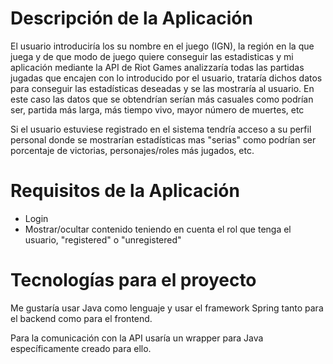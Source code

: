 # Descripción de la Aplicación
El usuario introduciría los su nombre en el juego (IGN), la región en la que juega y de que modo de juego quiere conseguir las estadisticas y mi aplicación mediante la API de Riot Games analizzaría todas las partidas jugadas que encajen con lo introducido por el usuario, trataría dichos datos para conseguir las estadísticas deseadas y se las mostraría al usuario. En este caso las datos que se obtendrían serían más casuales como podrían ser, partida más larga, más tiempo vivo, mayor número de muertes, etc

Si el usuario estuviese registrado en el sistema tendría acceso a su perfil personal donde se mostrarían estadísticas mas "serias" como podrían ser porcentaje de victorias, personajes/roles más jugados, etc.
# Requisitos de la Aplicación

* Login
* Mostrar/ocultar contenido teniendo en cuenta el rol que tenga el usuario, "registered" o "unregistered"

# Tecnologías para el proyecto
Me gustaría usar Java como lenguaje y usar el framework Spring tanto para el backend como para el frontend.

Para la comunicación con la API usaría un wrapper para Java específicamente creado para ello.
